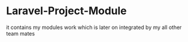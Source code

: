 # Laravel-Project-Module
it contains my modules work which is later on integrated by my all other team mates
